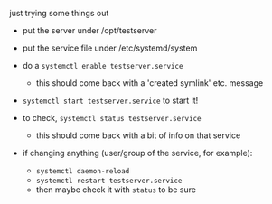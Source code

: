 just trying some things out

* put the server under /opt/testserver
* put the service file under /etc/systemd/system
* do a `systemctl enable testserver.service`
  * this should come back with a 'created symlink' etc. message
* `systemctl start testserver.service` to start it!

* to check, `systemctl status testserver.service`
  * this should come back with a bit of info on that service

* if changing anything (user/group of the service, for example):
  * `systemctl daemon-reload`
  * `systemctl restart testserver.service`
  * then maybe check it with `status` to be sure
